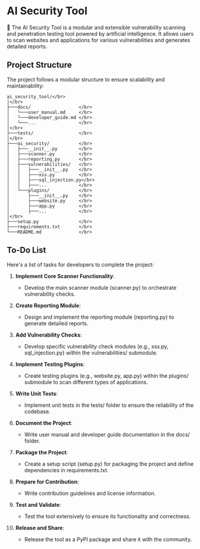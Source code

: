 # AI Security Tool

🔐 The AI Security Tool is a modular and extensible vulnerability scanning and penetration testing tool powered by artificial intelligence. It allows users to scan websites and applications for various vulnerabilities and generates detailed reports.

## Project Structure

The project follows a modular structure to ensure scalability and maintainability:

```
ai_security_tool/</br>
│</br>
├───docs/                  </br>
│   └───user_manual.md     </br>
│   └───developer_guide.md </br>
│   └───...                </br>
│</br>
├───tests/                 </br>
│</br>
├───ai_security/           </br>
│   ├───__init__.py        </br>
│   ├───scanner.py         </br>
│   ├───reporting.py       </br>
│   ├───vulnerabilities/   </br>
│   │   ├───__init__.py    </br>
│   │   ├───xss.py         </br>
│   │   ├───sql_injection.py</br>
│   │   ├───...            </br>
│   └───plugins/           </br>
│       ├───__init__.py    </br>
│       ├───website.py     </br>
│       ├───app.py         </br>
│       ├───...            </br>
│</br>
├───setup.py               </br>
├───requirements.txt       </br>
└───README.md              </br>
```

## To-Do List

Here's a list of tasks for developers to complete the project:

1. **Implement Core Scanner Functionality**:
   - Develop the main scanner module (scanner.py) to orchestrate vulnerability checks.

2. **Create Reporting Module**:
   - Design and implement the reporting module (reporting.py) to generate detailed reports.

3. **Add Vulnerability Checks**:
   - Develop specific vulnerability check modules (e.g., xss.py, sql_injection.py) within the vulnerabilities/ submodule.

4. **Implement Testing Plugins**:
   - Create testing plugins (e.g., website.py, app.py) within the plugins/ submodule to scan different types of applications.

5. **Write Unit Tests**:
   - Implement unit tests in the tests/ folder to ensure the reliability of the codebase.

6. **Document the Project**:
   - Write user manual and developer guide documentation in the docs/ folder.

7. **Package the Project**:
   - Create a setup script (setup.py) for packaging the project and define dependencies in requirements.txt.

8. **Prepare for Contribution**:
   - Write contribution guidelines and license information.

9. **Test and Validate**:
   - Test the tool extensively to ensure its functionality and correctness.

10. **Release and Share**:
    - Release the tool as a PyPI package and share it with the community.
